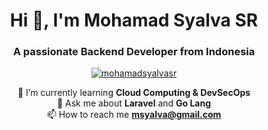 <h1 align="center">Hi 👋, I'm Mohamad Syalva SR</h1>
<h3 align="center">A passionate Backend Developer from Indonesia</h3>

<p align="center"> <a href="https://github.com/ryo-ma/github-profile-trophy">
<img src="https://github-profile-trophy.vercel.app/?username=mohamadsyalvasr" alt="mohamadsyalvasr" /></a>   </p>

<p align="center">🌱 I’m currently learning <b>Cloud Computing & DevSecOps</b> <br>
💬 Ask me about <b>Laravel</b> and <b>Go Lang</b> <br>
📫 How to reach me <b><a href="mailto:msyalva+freelancer@gmail.com">msyalva@gmail.com</a></b></p>

